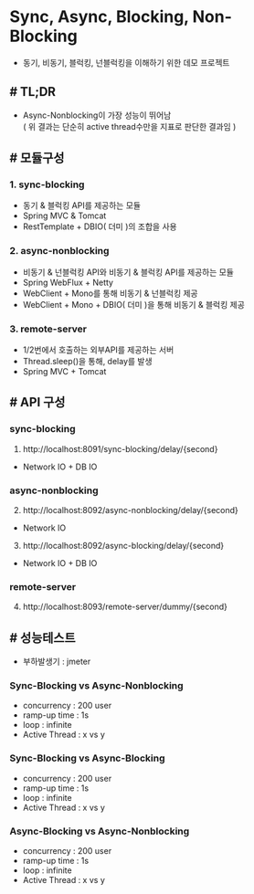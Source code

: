 # Sync, Async, Blocking, Non-Blocking
- 동기, 비동기, 블럭킹, 넌블럭킹을 이해하기 위한 데모 프로젝트

## # TL;DR
- Async-Nonblocking이 가장 성능이 뛰어남  
( 위 결과는 단순히 active thread수만을 지표로 판단한 결과임 )

## # 모듈구성
### 1. sync-blocking
- 동기 & 블럭킹 API를 제공하는 모듈
- Spring MVC & Tomcat
- RestTemplate + DBIO( 더미 )의 조합을 사용

### 2. async-nonblocking
- 비동기 & 넌블럭킹 API와 비동기 & 블럭킹 API를 제공하는 모듈
- Spring WebFlux + Netty
- WebClient + Mono를 통해 비동기 & 넌블럭킹 제공
- WebClient + Mono + DBIO( 더미 )을 통해 비동기 & 블럭킹 제공 

### 3. remote-server
- 1/2번에서 호출하는 외부API를 제공하는 서버
- Thread.sleep()을 통해, delay를 발생 
- Spring MVC + Tomcat

## # API 구성
### sync-blocking
1. http://localhost:8091/sync-blocking/delay/{second}
- Network IO + DB IO

### async-nonblocking
2. http://localhost:8092/async-nonblocking/delay/{second}
- Network IO

3. http://localhost:8092/async-blocking/delay/{second}
- Network IO + DB IO

### remote-server
4. http://localhost:8093/remote-server/dummy/{second}


## # 성능테스트
- 부하발생기 : jmeter

### Sync-Blocking vs Async-Nonblocking
- concurrency : 200 user
- ramp-up time : 1s
- loop : infinite
- Active Thread : x vs y

### Sync-Blocking vs Async-Blocking
- concurrency : 200 user
- ramp-up time : 1s
- loop : infinite
- Active Thread : x vs y

### Async-Blocking vs Async-Nonblocking
- concurrency : 200 user
- ramp-up time : 1s
- loop : infinite
- Active Thread : x vs y